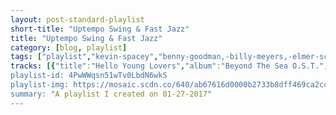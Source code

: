 ```yaml
---
layout: post-standard-playlist
short-title: "Uptempo Swing & Fast Jazz"
title: "Uptempo Swing & Fast Jazz"
category: [blog, playlist]
tags: ["playlist","kevin-spacey","benny-goodman,-billy-meyers,-elmer-schoebel,-jack-pettis","buddy-rich-big-band","gene-krupa","buddy-rich","justin-hurwitz","art-blakey-&-the-jazz-messengers","buddy-rich,-pat-labarbera,-bob-dogan","billy-may","joe-pass","harry-james","wes-montgomery","john-gillespie,-john-r.-lewis,-jr.,-buddy-rich,-pat-labarbera,-bob-dogan","miles-davis","wes-montgomery,-tommy-flanagan,-percy-heath,-albert-tootie-heath","buddy-rich","wes-montgomery","art-blakey-&-the-jazz-messengers","glen-gray","joe-pass","buddy-rich-and-his-sextet","miles-davis","gene-krupa","miles-davis","buddy-rich,-max-roach","art-blakey,-the-jazz-messengers","art-blakey-&-the-jazz-messengers","buddy-rich","art-blakey-&-the-jazz-messengers,-johnny-griffin","art-blakey-&-the-jazz-messengers","miles-davis","buddy-rich","buddy-rich","art-blakey-&-the-jazz-messengers","buddy-rich-and-his-sextet","justin-hurwitz","miles-davis,-mark-wilder","john-wasson"]
tracks: [{"title":"Hello Young Lovers","album":"Beyond The Sea O.S.T.","artists":"Kevin Spacey"},{"title":"Bugle Call Rag (Live)","album":"In Person","artists":"Benny Goodman, Billy Meyers, Elmer Schoebel, Jack Pettis"},{"title":"Apples (AKA Gino) - Live","album":"Swingin' New Big Band (Expanded Edition)","artists":"Buddy Rich Big Band"},{"title":"Sweet Georgia Brown","album":"The Big Noise From Winnetka","artists":"Gene Krupa"},{"title":"Nuttville","album":"The Roar Of '74","artists":"Buddy Rich"},{"title":"Overture - From \"Whiplash\"","album":"Whiplash (Original Motion Picture Soundtrack)","artists":"Justin Hurwitz"},{"title":"The Theme - Live At Birdland, New York City, 1960 / Remaster 2000/Rudy Van Gelder Edition","album":"Meet You At The Jazz Corner Of The World (Remastered / Rudy Van Gelder Edition)","artists":"Art Blakey & The Jazz Messengers"},{"title":"Two Bass Hit","album":"Very Alive At Ronnie Scott's","artists":"Buddy Rich, Pat LaBarbera, Bob Dogan"},{"title":"Lover (Gene Krupa Version)","album":"Swing Era Plus No. 3 - Cd016","artists":"Billy May"},{"title":"Catch Me (Forward Pass) - Single Version / Remastered 2001","album":"The Capitol Vaults Jazz Series","artists":"Joe Pass"},{"title":"Bells - 1999 - Remaster","album":"The Capitol Vaults Jazz Series","artists":"Harry James"},{"title":"Dearly Beloved","album":"Boss Guitar [Original Jazz Classics Remasters] (OJC Remaster)","artists":"Wes Montgomery"},{"title":"Two Bass Hit","album":"Time Being:Amazing Buddy Rich","artists":"John Gillespie, John R. Lewis, Jr., Buddy Rich, Pat LaBarbera, Bob Dogan"},{"title":"Seven Steps to Heaven","album":"Seven Steps To Heaven (Expanded Edition)","artists":"Miles Davis"},{"title":"Airegin","album":"The Incredible Jazz Guitar (Keepnews Collection)","artists":"Wes Montgomery, Tommy Flanagan, Percy Heath, Albert Tootie Heath"},{"title":"Jumpin' At The Woodside","album":"This One's For Basie","artists":"Buddy Rich"},{"title":"The Breeze and I","album":"Boss Guitar [Original Jazz Classics Remasters] (OJC Remaster)","artists":"Wes Montgomery"},{"title":"Theory of Art - Remastered, Take 2","album":"Art Blakey: The Complete Columbia & RCA Victor Albums Collectiion","artists":"Art Blakey & The Jazz Messengers"},{"title":"The Elks' Parade (Bobby Sherwood Version)","album":"Swing Era Plus No. 3 - Cd016","artists":"Glen Gray"},{"title":"Limehouse Blues - Edit","album":"The Capitol Vaults Jazz Series","artists":"Joe Pass"},{"title":"Blowin' The Blues Away","album":"Blues Caravan","artists":"Buddy Rich And His Sextet"},{"title":"Miles Runs the Voodoo Down - Live at the Newport Jazz Festival, Newport, RI - July 1969","album":"Miles Davis at Newport: 1955-1975: The Bootleg Series, Vol. 4","artists":"Miles Davis"},{"title":"Lonesome Road","album":"The Big Noise From Winnetka","artists":"Gene Krupa"},{"title":"Walkin' - Live at the Berlin Philharmonie, Germany - Sept. 1964","album":"Miles In Berlin","artists":"Miles Davis"},{"title":"Toot Toot Tootsie (Goodbye)","album":"Compact Jazz: Buddy Rich","artists":"Buddy Rich, Max Roach"},{"title":"The Theme - Live","album":"Ugetsu","artists":"Art Blakey, The Jazz Messengers"},{"title":"Cranky Spanky","album":"Art Blakey: The Complete Columbia & RCA Victor Albums Collectiion","artists":"Art Blakey & The Jazz Messengers"},{"title":"Time Check","album":"The Roar Of '74","artists":"Buddy Rich"},{"title":"I Could Have Danced All Night (feat. Johnny Griffin)","album":"Art Blakey: The Complete Columbia & RCA Victor Albums Collectiion","artists":"Art Blakey & The Jazz Messengers, Johnny Griffin"},{"title":"Ray's Idea","album":"Art Blakey: The Complete Columbia & RCA Victor Albums Collectiion","artists":"Art Blakey & The Jazz Messengers"},{"title":"Ah-Leu-Cha - Live at the Newport Jazz Festival, Newport, RI - July 1958","album":"Miles Davis at Newport: 1955-1975: The Bootleg Series, Vol. 4","artists":"Miles Davis"},{"title":"Backwoods Sideman","album":"The Roar Of '74","artists":"Buddy Rich"},{"title":"Uptight (Everything's Alright) - Live At The Chez Club, Hollywood, CA/Remixed & Remastered/1995","album":"Swingin' New Big Band (Expanded Edition)","artists":"Buddy Rich"},{"title":"Evans - Remastered, Take 2","album":"Art Blakey: The Complete Columbia & RCA Victor Albums Collectiion","artists":"Art Blakey & The Jazz Messengers"},{"title":"Young Blood","album":"Blues Caravan","artists":"Buddy Rich And His Sextet"},{"title":"Practicing","album":"Whiplash (Original Motion Picture Soundtrack)","artists":"Justin Hurwitz"},{"title":"It's About That Time / The Theme - Live at the Newport Jazz Festival, Newport, RI - July 1969","album":"Miles Davis at Newport: 1955-1975: The Bootleg Series, Vol. 4","artists":"Miles Davis, Mark Wilder"},{"title":"Caravan","album":"Whiplash (Original Motion Picture Soundtrack)","artists":"John Wasson"}]
playlist-id: 4PwWWqsn51wTv0LbdN6wkS
playlist-img: https://mosaic.scdn.co/640/ab67616d0000b2733b8dff469ca2cc68c91a233bab67616d0000b27343981103b36bb491534e9504ab67616d0000b2735d5fcbe10c382faa8750b885ab67616d0000b273bb46e48a04664c209aef5502
summary: "A playlist I created on 01-27-2017"
---
```

